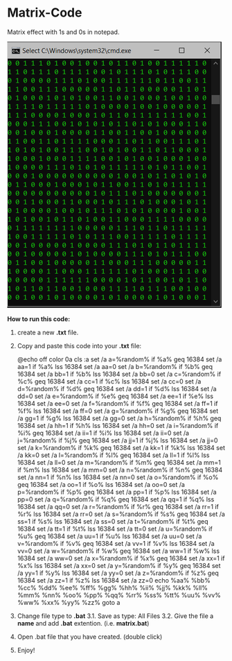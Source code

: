 # Matrix-Code
Matrix effect with 1s and 0s in notepad.

![](matrix_code.PNG)

**How to run this code:**
1. create a new **.txt** file.
2. Copy and paste this code into your **.txt** file:

      @echo off
      color 0a
      cls
      :a
      set /a a=%random%
      if %a% geq 16384 set /a aa=1
      if %a% lss 16384 set /a aa=0
      set /a b=%random%
      if %b% geq 16384 set /a bb=1
      if %b% lss 16384 set /a bb=0
      set /a c=%random%
      if %c% geq 16384 set /a cc=1
      if %c% lss 16384 set /a cc=0
      set /a d=%random%
      if %d% geq 16384 set /a dd=1
      if %d% lss 16384 set /a dd=0
      set /a e=%random%
      if %e% geq 16384 set /a ee=1
      if %e% lss 16384 set /a ee=0
      set /a f=%random%
      if %f% geq 16384 set /a ff=1
      if %f% lss 16384 set /a ff=0
      set /a g=%random%
      if %g% geq 16384 set /a gg=1
      if %g% lss 16384 set /a gg=0
      set /a h=%random%
      if %h% geq 16384 set /a hh=1
      if %h% lss 16384 set /a hh=0
      set /a i=%random%
      if %i% geq 16384 set /a ii=1
      if %i% lss 16384 set /a ii=0
      set /a j=%random%
      if %j% geq 16384 set /a jj=1
      if %j% lss 16384 set /a jj=0
      set /a k=%random%
      if %k% geq 16384 set /a kk=1
      if %k% lss 16384 set /a kk=0
      set /a l=%random%
      if %l% geq 16384 set /a ll=1
      if %l% lss 16384 set /a ll=0
      set /a m=%random%
      if %m% geq 16384 set /a mm=1
      if %m% lss 16384 set /a mm=0
      set /a n=%random%
      if %n% geq 16384 set /a nn=1
      if %n% lss 16384 set /a nn=0
      set /a o=%random%
      if %o% geq 16384 set /a oo=1
      if %o% lss 16384 set /a oo=0
      set /a p=%random%
      if %p% geq 16384 set /a pp=1
      if %p% lss 16384 set /a pp=0
      set /a q=%random%
      if %q% geq 16384 set /a qq=1
      if %q% lss 16384 set /a qq=0
      set /a r=%random%
      if %r% geq 16384 set /a rr=1
      if %r% lss 16384 set /a rr=0
      set /a s=%random%
      if %s% geq 16384 set /a ss=1
      if %s% lss 16384 set /a ss=0
      set /a t=%random%
      if %t% geq 16384 set /a tt=1
      if %t% lss 16384 set /a tt=0
      set /a u=%random%
      if %u% geq 16384 set /a uu=1
      if %u% lss 16384 set /a uu=0
      set /a v=%random%
      if %v% geq 16384 set /a vv=1
      if %v% lss 16384 set /a vv=0
      set /a w=%random%
      if %w% geq 16384 set /a ww=1
      if %w% lss 16384 set /a ww=0
      set /a x=%random%
      if %x% geq 16384 set /a xx=1
      if %x% lss 16384 set /a xx=0
      set /a y=%random%
      if %y% geq 16384 set /a yy=1
      if %y% lss 16384 set /a yy=0
      set /a z=%random%
      if %z% geq 16384 set /a zz=1
      if %z% lss 16384 set /a zz=0
      echo %aa% %bb% %cc% %dd% %ee% %ff% %gg% %hh% %ii% %jj% %kk% %ll% %mm% %nn% %oo% %pp% %qq% %rr% %ss% %tt% %uu% %vv% %ww% %xx% %yy%       %zz%
      goto a

3. Change file type to **.bat**
  3.1. Save as type: All Files
  3.2. Give the file a **name** and add **.bat** extention. (i.e. **matrix.bat**)
  
4. Open .bat file that you have created. (double click)

5. Enjoy!
